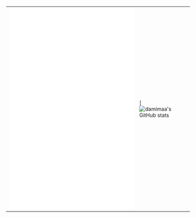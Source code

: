 |     |     |
| -------- | -------- |
| ![Metrics](/github-metrics.svg) | [![damimaa's GitHub stats](https://github-readme-stats.vercel.app/api?username=damimaa&theme=dark&show_icons=true) |
